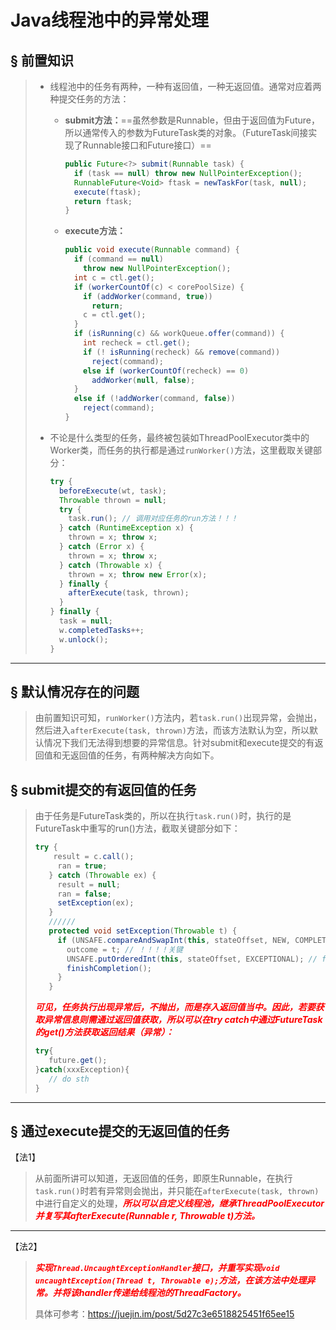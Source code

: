 # Java线程池中的异常处理

## &sect; 前置知识

> - 线程池中的任务有两种，一种有返回值，一种无返回值。通常对应着两种提交任务的方法：
>
>   - **submit方法：**==虽然参数是Runnable，但由于返回值为Future，所以通常传入的参数为FutureTask类的对象。（FutureTask间接实现了Runnable接口和Future接口）==
>
>     ```java
>     public Future<?> submit(Runnable task) {
>       if (task == null) throw new NullPointerException();
>       RunnableFuture<Void> ftask = newTaskFor(task, null);
>       execute(ftask);
>       return ftask;
>     }
>     ```
>
>   - **execute方法：**
>
>     ```java
>     public void execute(Runnable command) {
>       if (command == null)
>         throw new NullPointerException();
>       int c = ctl.get();
>       if (workerCountOf(c) < corePoolSize) {
>         if (addWorker(command, true))
>           return;
>         c = ctl.get();
>       }
>       if (isRunning(c) && workQueue.offer(command)) {
>         int recheck = ctl.get();
>         if (! isRunning(recheck) && remove(command))
>           reject(command);
>         else if (workerCountOf(recheck) == 0)
>           addWorker(null, false);
>       }
>       else if (!addWorker(command, false))
>         reject(command);
>     }
>     ```
>
> - 不论是什么类型的任务，最终被包装如ThreadPoolExecutor类中的Worker类，而任务的执行都是通过`runWorker()`方法，这里截取关键部分：
>
>   ```java
>   try {
>     beforeExecute(wt, task);
>     Throwable thrown = null;
>     try {
>       task.run(); // 调用对应任务的run方法！！！
>     } catch (RuntimeException x) {
>       thrown = x; throw x;
>     } catch (Error x) {
>       thrown = x; throw x;
>     } catch (Throwable x) {
>       thrown = x; throw new Error(x);
>     } finally {
>       afterExecute(task, thrown);
>     }
>   } finally {
>     task = null;
>     w.completedTasks++;
>     w.unlock();
>   }
>   ```

------

## &sect; 默认情况存在的问题

> 由前置知识可知，`runWorker()`方法内，若`task.run()`出现异常，会抛出，然后进入`afterExecute(task, thrown)`方法，而该方法默认为空，所以默认情况下我们无法得到想要的异常信息。针对submit和execute提交的有返回值和无返回值的任务，有两种解决方向如下。



## &sect; submit提交的有返回值的任务

> 由于任务是FutureTask类的，所以在执行`task.run()`时，执行的是FutureTask中重写的run()方法，截取关键部分如下：
>
> ```java
> try {
>     result = c.call();
>      ran = true;
>    } catch (Throwable ex) {
>      result = null;
>      ran = false;
>      setException(ex);
>    }
>    //////
>    protected void setException(Throwable t) {
>      if (UNSAFE.compareAndSwapInt(this, stateOffset, NEW, COMPLETING)) {
>        outcome = t; // ！！！！关键
>        UNSAFE.putOrderedInt(this, stateOffset, EXCEPTIONAL); // final state
>        finishCompletion();
>      }
>    }
>    ```
>    
>    <font color='red'>***可见，任务执行出现异常后，不抛出，而是存入返回值当中。因此，若要获取异常信息则需通过返回值获取，所以可以在try catch中通过FutureTask的get()方法获取返回结果（异常）：***</font>
>    
>    ```java
>    try{
>    	future.get();
>    }catch(xxxException){
>    	// do sth
>    }
>    ```



------

## &sect; 通过execute提交的无返回值的任务

【法1】

> 从前面所讲可以知道，无返回值的任务，即原生Runnable，在执行`task.run()`时若有异常则会抛出，并只能在`afterExecute(task, thrown)`中进行自定义的处理，<font color='red'>***所以可以自定义线程池，继承ThreadPoolExecutor并复写其afterExecute(Runnable r, Throwable t)方法。***</font>

------

【法2】

> <font color='red'>***实现`Thread.UncaughtExceptionHandler`接口，并重写实现`void uncaughtException(Thread t, Throwable e);`方法，在该方法中处理异常。并将该handler传递给线程池的ThreadFactory。***</font>
>
> 具体可参考：https://juejin.im/post/5d27c3e6518825451f65ee15